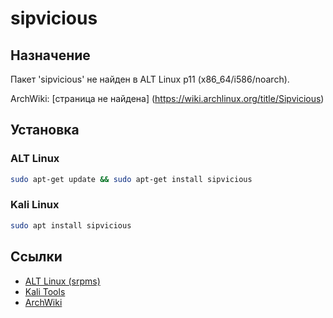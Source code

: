 # sipvicious

## Назначение

Пакет 'sipvicious' не найден в ALT Linux p11 (x86_64/i586/noarch).

ArchWiki: [страница не найдена] (https://wiki.archlinux.org/title/Sipvicious)

## Установка

### ALT Linux
```bash
sudo apt-get update && sudo apt-get install sipvicious
```

### Kali Linux
```bash
sudo apt install sipvicious
```

## Ссылки

- [ALT Linux (srpms)](https://packages.altlinux.org/ru/p11/srpms/sipvicious/)
- [Kali Tools](https://www.kali.org/tools/sipvicious/)
- [ArchWiki](https://wiki.archlinux.org/title/Sipvicious)
